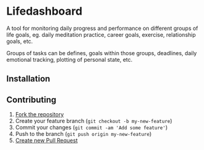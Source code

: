 # Lifedashboard

A tool for monitoring daily progress and performance on different
groups of life goals, eg. daily meditation practice, career goals,
exercise, relationship goals, etc.

Groups of tasks can be defines, goals within those groups, deadlines,
daily emotional tracking, plotting of personal state, etc.

## Installation

## Contributing

1. [Fork the repository](http://github.com/maronnax/lifedashboard/fork)
2. Create your feature branch (`git checkout -b my-new-feature`)
3. Commit your changes (`git commit -am 'Add some feature'`)
4. Push to the branch (`git push origin my-new-feature`)
5. [Create new Pull Request](https://help.github.com/articles/creating-a-pull-request)

